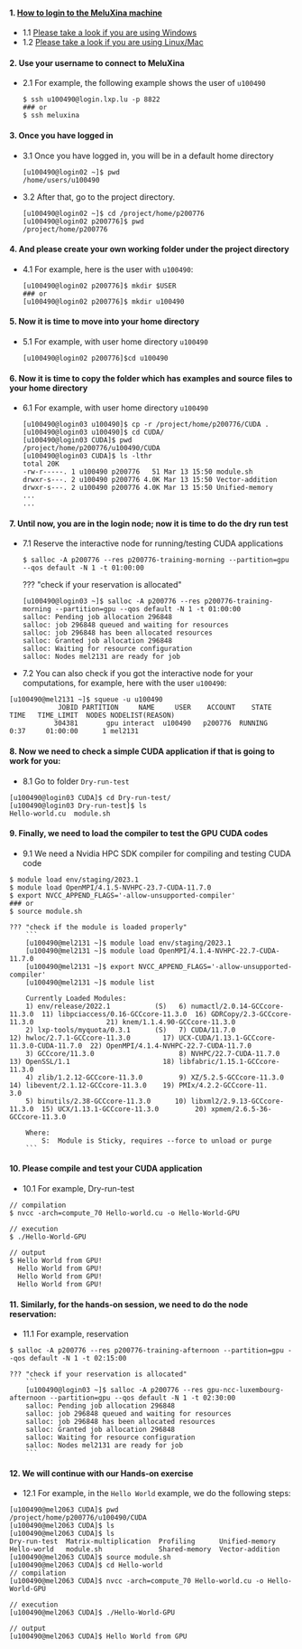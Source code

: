 #### 1. [How to login to the MeluXina machine](https://docs.lxp.lu/first-steps/quick_start/)
- 1.1 [Please take a look if you are using Windows](https://docs.lxp.lu/first-steps/connecting/)
- 1.2 [Please take a look if you are using Linux/Mac](https://docs.lxp.lu/first-steps/connecting/)

#### 2. Use your username to connect to MeluXina
- 2.1 For example, the following example shows the user of `u100490` 
  ```
  $ ssh u100490@login.lxp.lu -p 8822
  ### or
  $ ssh meluxina 
  ```
#### 3. Once you have logged in
- 3.1 Once you have logged in, you will be in a default home directory 
  ```
  [u100490@login02 ~]$ pwd
  /home/users/u100490
  ```
- 3.2 After that, go to the project directory.
  ```
  [u100490@login02 ~]$ cd /project/home/p200776
  [u100490@login02 p200776]$ pwd
  /project/home/p200776
  ```
  
#### 4. And please create your own working folder under the project directory
- 4.1 For example, here is the user with `u100490`:
  ```
  [u100490@login02 p200776]$ mkdir $USER
  ### or 
  [u100490@login02 p200776]$ mkdir u100490  
  ```
#### 5. Now it is time to move into your home directory
- 5.1 For example, with user home directory `u100490` 
  ```
  [u100490@login02 p200776]$cd u100490
  ```

#### 6. Now it is time to copy the folder which has examples and source files to your home directory
- 6.1 For example, with user home directory `u100490`
  ```
  [u100490@login03 u100490]$ cp -r /project/home/p200776/CUDA .
  [u100490@login03 u100490]$ cd CUDA/
  [u100490@login03 CUDA]$ pwd
  /project/home/p200776/u100490/CUDA
  [u100490@login03 CUDA]$ ls -lthr
  total 20K
  -rw-r-----. 1 u100490 p200776   51 Mar 13 15:50 module.sh
  drwxr-s---. 2 u100490 p200776 4.0K Mar 13 15:50 Vector-addition
  drwxr-s---. 2 u100490 p200776 4.0K Mar 13 15:50 Unified-memory
  ...
  ...
  ```
#### 7. Until now, you are in the login node; now it is time to do the dry run test
- 7.1 Reserve the interactive node for running/testing CUDA applications 
  ```
  $ salloc -A p200776 --res p200776-training-morning --partition=gpu --qos default -N 1 -t 01:00:00
  ```
  
  ??? "check if your reservation is allocated"
     ```
     [u100490@login03 ~]$ salloc -A p200776 --res p200776-training-morning --partition=gpu --qos default -N 1 -t 01:00:00
     salloc: Pending job allocation 296848
     salloc: job 296848 queued and waiting for resources
     salloc: job 296848 has been allocated resources
     salloc: Granted job allocation 296848
     salloc: Waiting for resource configuration
     salloc: Nodes mel2131 are ready for job
     ```
    
 - 7.2 You can also check if you got the interactive node for your computations, for example, here with the user `u100490`:
 ```
 [u100490@mel2131 ~]$ squeue -u u100490
             JOBID PARTITION     NAME     USER    ACCOUNT    STATE       TIME   TIME_LIMIT  NODES NODELIST(REASON)
            304381       gpu interact  u100490   p200776  RUNNING       0:37     01:00:00      1 mel2131
 ```

#### 8. Now we need to check a simple CUDA application if that is going to work for you:
 - 8.1 Go to folder `Dry-run-test`
```
[u100490@login03 CUDA]$ cd Dry-run-test/
[u100490@login03 Dry-run-test]$ ls 
Hello-world.cu  module.sh
```

#### 9. Finally, we need to load the compiler to test the GPU CUDA codes
 - 9.1 We need a Nvidia HPC SDK compiler for compiling and testing CUDA code
 ```
 $ module load env/staging/2023.1
 $ module load OpenMPI/4.1.5-NVHPC-23.7-CUDA-11.7.0
 $ export NVCC_APPEND_FLAGS='-allow-unsupported-compiler'
 ### or
 $ source module.sh
 ```
 
    ??? "check if the module is loaded properly"
        ```
        [u100490@mel2131 ~]$ module load env/staging/2023.1
        [u100490@mel2131 ~]$ module load OpenMPI/4.1.4-NVHPC-22.7-CUDA-11.7.0
        [u100490@mel2131 ~]$ export NVCC_APPEND_FLAGS='-allow-unsupported-compiler'
        [u100490@mel2131 ~]$ module list
        
        Currently Loaded Modules:
        1) env/release/2022.1           (S)   6) numactl/2.0.14-GCCcore-11.3.0  11) libpciaccess/0.16-GCCcore-11.3.0  16) GDRCopy/2.3-GCCcore-11.3.0                  21) knem/1.1.4.90-GCCcore-11.3.0
        2) lxp-tools/myquota/0.3.1      (S)   7) CUDA/11.7.0                    12) hwloc/2.7.1-GCCcore-11.3.0        17) UCX-CUDA/1.13.1-GCCcore-11.3.0-CUDA-11.7.0  22) OpenMPI/4.1.4-NVHPC-22.7-CUDA-11.7.0
        3) GCCcore/11.3.0                     8) NVHPC/22.7-CUDA-11.7.0         13) OpenSSL/1.1                       18) libfabric/1.15.1-GCCcore-11.3.0
        4) zlib/1.2.12-GCCcore-11.3.0         9) XZ/5.2.5-GCCcore-11.3.0        14) libevent/2.1.12-GCCcore-11.3.0    19) PMIx/4.2.2-GCCcore-11.	3.0
        5) binutils/2.38-GCCcore-11.3.0      10) libxml2/2.9.13-GCCcore-11.3.0  15) UCX/1.13.1-GCCcore-11.3.0         20) xpmem/2.6.5-36-GCCcore-11.3.0
        
        Where:
            S:  Module is Sticky, requires --force to unload or purge
        ```


#### 10. Please compile and test your CUDA application 
 - 10.1 For example, Dry-run-test
 ```
 // compilation
 $ nvcc -arch=compute_70 Hello-world.cu -o Hello-World-GPU

 // execution
 $ ./Hello-World-GPU

 // output
 $ Hello World from GPU!
   Hello World from GPU!
   Hello World from GPU!
   Hello World from GPU!
 ```

#### 11. Similarly, for the hands-on session, we need to do the node reservation:
 - 11.1 For example, reservation
 ```
 $ salloc -A p200776 --res p200776-training-afternoon --partition=gpu --qos default -N 1 -t 02:15:00
 ```

    ??? "check if your reservation is allocated"
        ```
        [u100490@login03 ~]$ salloc -A p200776 --res gpu-ncc-luxembourg-afternoon --partition=gpu --qos default -N 1 -t 02:30:00
        salloc: Pending job allocation 296848
        salloc: job 296848 queued and waiting for resources
        salloc: job 296848 has been allocated resources
        salloc: Granted job allocation 296848
        salloc: Waiting for resource configuration
        salloc: Nodes mel2131 are ready for job
        ```

#### 12. We will continue with our Hands-on exercise
 - 12.1 For example, in the `Hello World` example, we do the following steps:
 ```
 [u100490@mel2063 CUDA]$ pwd
 /project/home/p200776/u100490/CUDA
 [u100490@mel2063 CUDA]$ ls
 [u100490@mel2063 CUDA]$ ls
 Dry-run-test  Matrix-multiplication  Profiling      Unified-memory
 Hello-world   module.sh              Shared-memory  Vector-addition
 [u100490@mel2063 CUDA]$ source module.sh
 [u100490@mel2063 CUDA]$ cd Hello-world
 // compilation
 [u100490@mel2063 CUDA]$ nvcc -arch=compute_70 Hello-world.cu -o Hello-World-GPU 

 // execution
 [u100490@mel2063 CUDA]$ ./Hello-World-GPU

 // output
 [u100490@mel2063 CUDA]$ Hello World from GPU
 ```
